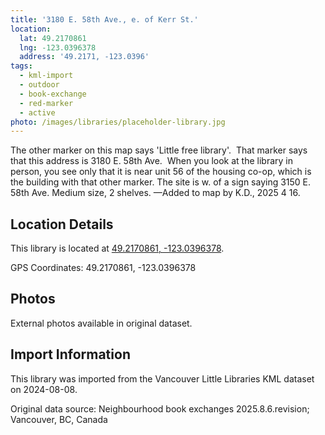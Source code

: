 ```yaml
---
title: '3180 E. 58th Ave., e. of Kerr St.'
location:
  lat: 49.2170861
  lng: -123.0396378
  address: '49.2171, -123.0396'
tags:
  - kml-import
  - outdoor
  - book-exchange
  - red-marker
  - active
photo: /images/libraries/placeholder-library.jpg
---
```

The other marker on this map says 'Little free library'.  That marker says that this address is 3180 E. 58th Ave.  When you look at the library in person, you see only that it is near unit 56 of the housing co-op, which is the building with that other marker.
The site is w. of a sign saying 3150 E. 58th Ave.
Medium size, 2 shelves.
—Added to map by K.D., 2025 4 16.

## Location Details

This library is located at [49.2170861, -123.0396378](https://www.google.com/maps?q=49.2170861,-123.0396378).

GPS Coordinates: 49.2170861, -123.0396378

## Photos

External photos available in original dataset.

## Import Information

This library was imported from the Vancouver Little Libraries KML dataset on 2024-08-08.

Original data source: Neighbourhood book exchanges 2025.8.6.revision; Vancouver, BC, Canada
